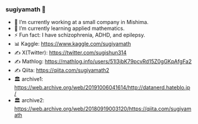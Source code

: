 ### sugiyamath 👋

- 🔭 I’m currently working at a small company in Mishima.
- 🌱 I’m currently learning applied mathematics.
- ⚡ Fun fact: I have schizophrenia, ADHD, and epilepsy.
- 📊 Kaggle: https://www.kaggle.com/sugiyamath
- ✍ X(Twitter): https://twitter.com/sugishun314
- ✍ Mathlog: https://mathlog.info/users/51l3jbK79pcvRd15Z0gGKpAfgFa2
- ✍ Qiita: https://qiita.com/sugiyamath2
- 🏛 archive1: https://web.archive.org/web/20191006041614/http://datanerd.hateblo.jp/
- 🏛 archive2: https://web.archive.org/web/20180919003120/https://qiita.com/sugiyamath

